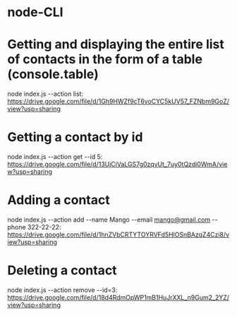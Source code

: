 # node-CLI

# Getting and displaying the entire list of contacts in the form of a table (console.table)

node index.js --action list: https://drive.google.com/file/d/1Gh9HWZf9cT6voCYC5kUV57_FZNbm9GoZ/view?usp=sharing

# Getting a contact by id

node index.js --action get --id 5: https://drive.google.com/file/d/13UjCiVaLGS7g0zqvUt_7uy0tQzdi0WmA/view?usp=sharing

# Adding a contact

node index.js --action add --name Mango --email mango@gmail.com --phone 322-22-22: https://drive.google.com/file/d/1hnZVbCRTYTOYRVFd5HlOSnBAzqZ4Czi8/view?usp=sharing

# Deleting a contact

node index.js --action remove --id=3: https://drive.google.com/file/d/18d4RdmOpWP1mB1HuJrXXL_n9Gum2_2YZ/view?usp=sharing


